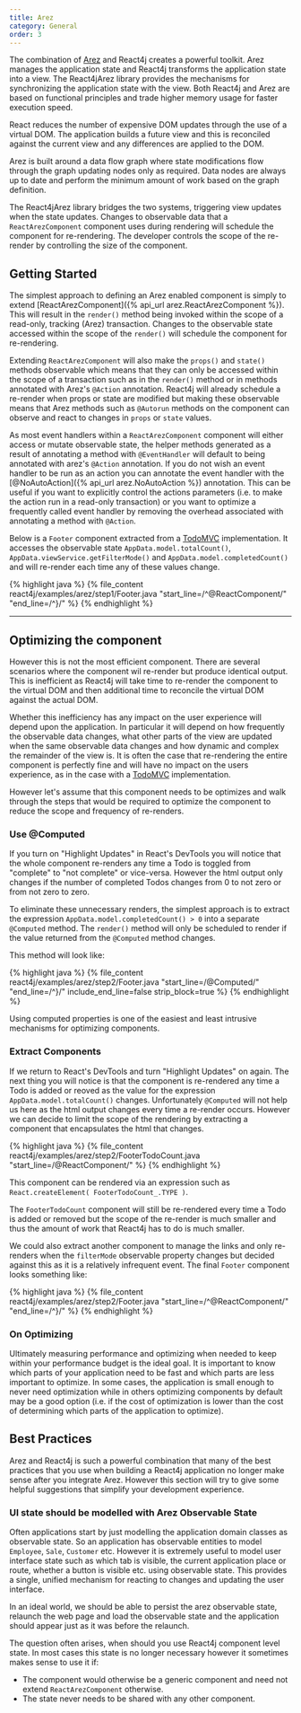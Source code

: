 ```yaml
---
title: Arez
category: General
order: 3
---
```


The combination of [Arez](http://realityforge.org/arez) and React4j creates a powerful toolkit. Arez manages
the application state and React4j transforms the application state into a view. The React4jArez library provides
the mechanisms for synchronizing the application state with the view. Both React4j and Arez are based on functional
principles and trade higher memory usage for faster execution speed.

React reduces the number of expensive DOM updates through the use of a virtual DOM. The application builds a future
view and this is reconciled against the current view and any differences are applied to the DOM.

Arez is built around a data flow graph where state modifications flow through the graph updating nodes only as
required. Data nodes are always up to date and perform the minimum amount of work based on the graph definition.

The React4jArez library bridges the two systems, triggering view updates when the state updates. Changes to observable
data that a `ReactArezComponent` component uses during rendering will schedule the component for re-rendering. The
developer controls the scope of the re-render by controlling the size of the component.

## Getting Started

The simplest approach to defining an Arez enabled component is simply to extend
[ReactArezComponent]({% api_url arez.ReactArezComponent %}). This will result in the `render()` method being invoked
within the scope of a read-only, tracking (Arez) transaction. Changes to the observable state accessed within the
scope of the `render()` will schedule the component for re-rendering.

Extending `ReactArezComponent` will also make the `props()` and `state()` methods observable which means that they
can only be accessed within the scope of a transaction such as in the `render()` method or in methods annotated with
Arez's `@Action` annotation. React4j will already schedule a re-render when props or state are modified but making
these observable means that Arez methods such as `@Autorun` methods on the component can observe and react to
changes in `props` or `state` values.

As most event handlers within a `ReactArezComponent` component will either access or mutate observable state, the
helper methods generated as a result of annotating a method with `@EventHandler` will default to being annotated with
arez's `@Action` annotation. If you do not wish an event handler to be run as an action you can annotate the event
handler with the [@NoAutoAction]({% api_url arez.NoAutoAction %}) annotation. This can be useful if you want to
explicitly control the actions parameters (i.e. to make the action run in a read-only transaction) or you want to
optimize a frequently called event handler by removing the overhead associated with annotating a method with
`@Action`.

Below is a `Footer` component extracted from a [TodoMVC](http://todomvc.com/) implementation. It accesses the
observable state `AppData.model.totalCount()`, `AppData.viewService.getFilterMode()` and
`AppData.model.completedCount()` and will re-render each time any of these values change.

<div class="example">
{% highlight java %}
{% file_content react4j/examples/arez/step1/Footer.java "start_line=/^@ReactComponent/" "end_line=/^}/" %}
{% endhighlight %}
</div>

---

## Optimizing the component

However this is not the most efficient component. There are several scenarios where the component wil re-render
but produce identical output. This is inefficient as React4j will take time to re-render the component to the
virtual DOM and then additional time to reconcile the virtual DOM against the actual DOM.

Whether this inefficiency has any impact on the user experience will depend upon the application. In particular
it will depend on how frequently the observable data changes, what other parts of the view are updated when the
same observable data changes and how dynamic and complex the remainder of the view is. It is often the case that
re-rendering the entire component is perfectly fine and will have no impact on the users experience, as in the
case with a [TodoMVC](http://todomvc.com/) implementation.

However let's assume that this component needs to be optimizes and walk through the steps that would be required to
optimize the component to reduce the scope and frequency of re-renders.

### Use @Computed

If you turn on "Highlight Updates" in React's DevTools you will notice that the whole component re-renders any time
a Todo is toggled from "complete" to "not complete" or vice-versa. However the html output only changes if the
number of completed Todos changes from 0 to not zero or from not zero to zero.

To eliminate these unnecessary renders, the simplest approach is to extract the expression
`AppData.model.completedCount() > 0` into a separate `@Computed` method. The `render()` method will only be scheduled
to render if the value returned from the `@Computed` method changes.

This method will look like:

<div class="example">
{% highlight java %}
{% file_content react4j/examples/arez/step2/Footer.java "start_line=/@Computed/" "end_line=/^}/" include_end_line=false strip_block=true %}
{% endhighlight %}
</div>

Using computed properties is one of the easiest and least intrusive mechanisms for optimizing components.

### Extract Components

If we return to React's DevTools and turn "Highlight Updates" on again. The next thing you will notice is that the
component is re-rendered any time a Todo is added or reoved as the value for the expression
`AppData.model.totalCount()` changes. Unfortunately `@Computed` will not help us here as the html output changes
every time a re-render occurs. However we can decide to limit the scope of the rendering by extracting a component
that encapsulates the html that changes.

<div class="example">
{% highlight java %}
{% file_content react4j/examples/arez/step2/FooterTodoCount.java "start_line=/@ReactComponent/" %}
{% endhighlight %}
</div>

This component can be rendered via an expression such as `React.createElement( FooterTodoCount_.TYPE )`.

The `FooterTodoCount` component will still be re-rendered every time a Todo is added or removed but the scope
of the re-render is much smaller and thus the amount of work that React4j has to do is much smaller.

We could also extract another component to manage the links and only re-renders when the `filterMode` observable
property changes but decided against this as it is a relatively infrequent event. The final `Footer` component looks
something like:

<div class="example">
{% highlight java %}
{% file_content react4j/examples/arez/step2/Footer.java "start_line=/^@ReactComponent/" "end_line=/^}/" %}
{% endhighlight %}
</div>

### On Optimizing

Ultimately measuring performance and optimizing when needed to keep within your performance budget is the ideal
goal. It is important to know which parts of your application need to be fast and which parts are
less important to optimize. In some cases, the application is small enough to never need optimization while
in others optimizing components by default may be a good option (i.e. if the cost of optimization is lower
than the cost of determining which parts of the application to optimize).

## Best Practices

Arez and React4j is such a powerful combination that many of the best practices that you use when building a
React4j application no longer make sense after you integrate Arez. However this section will try to give some
helpful suggestions that simplify your development experience.

### UI state should be modelled with Arez Observable State

Often applications start by just modelling the application domain classes as observable state. So an application
has observable entities to model `Employee`, `Sale`, `Customer` etc. However it is extremely useful to model user
interface state such as which tab is visible, the current application place or route, whether a button is visible
etc. using observable state. This provides a single, unified mechanism for reacting to changes and updating the user
interface.

In an ideal world, we should be able to persist the arez observable state, relaunch the web page and load the
observable state and the application should appear just as it was before the relaunch.

The question often arises, when should you use React4j component level state. In most cases this state is no
longer necessary however it sometimes makes sense to use it if:

* The component would otherwise be a generic component and need not extend `ReactArezComponent` otherwise.
* The state never needs to be shared with any other component.
